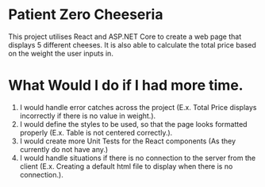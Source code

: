 # Patient Zero Cheeseria

This project utilises React and ASP.NET Core to create a web page that displays 5 different cheeses.
It is also able to calculate the total price based on the weight the user inputs in.

# What Would I do if I had more time.
1. I would handle error catches across the project (E.x. Total Price displays incorrectly if there is no value in weight.).
2. I would define the styles to be used, so that the page looks formatted properly (E.x. Table is not centered correctly.).
3. I would create more Unit Tests for the React components (As they currently do not have any.)
4. I would handle situations if there is no connection to the server from the client (E.x. Creating a default html file to display when there is no connection.).